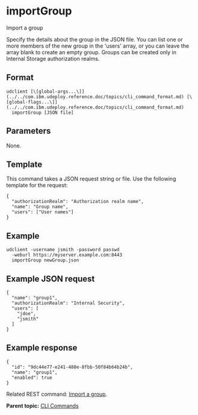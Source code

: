 # importGroup

Import a group

Specify the details about the group in the JSON file. You can list one or more members of the new group in the 'users' array, or you can leave the array blank to create an empty group. Groups can be created only in Internal Storage authorization realms.

## Format

```
udclient [\[global-args...\]](../../com.ibm.udeploy.reference.doc/topics/cli_command_format.md) [\[global-flags...\]](../../com.ibm.udeploy.reference.doc/topics/cli_command_format.md)
  importGroup [JSON file]
```

## Parameters

None.

## Template

This command takes a JSON request string or file. Use the following template for the request:

```
{
  "authorizationRealm": "Authorization realm name",
  "name": "Group name",
  "users": ["User names"]
}

```

## Example

```
udclient -username jsmith -password passwd 
  -weburl https://myserver.example.com:8443
  importGroup newGroup.json
```

## Example JSON request

```
{
  "name": "group1",
  "authorizationRealm": "Internal Security",
  "users": [
    "jdoe",
    "jsmith"
  ]
}
```

## Example response

```
{
  "id": "9dc44e77-e241-480e-8fbb-50f84b64b24b",
  "name": "group1",
  "enabled": true
}
```

Related REST command: [Import a group](rest_cli_group_import_put.md).

**Parent topic:** [CLI Commands](../../com.ibm.udeploy.reference.doc/topics/cli_commands.md)

